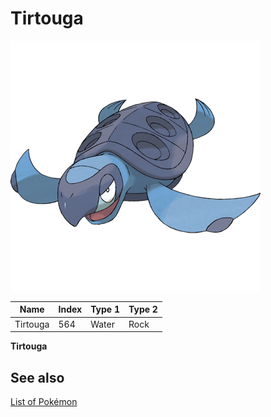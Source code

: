 # Tirtouga


![Tirtouga](images/564.png)

| **Name** | **Index** | **Type 1** | **Type 2** |
|----|----|----|----|
| Tirtouga | 564 | Water | Rock  |

**Tirtouga** 

## See also

[List of Pokémon](../pokemon.md)
